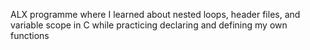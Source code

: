 ALX programme where I learned about nested loops, header files, and variable scope in C while practicing declaring and defining my own functions
